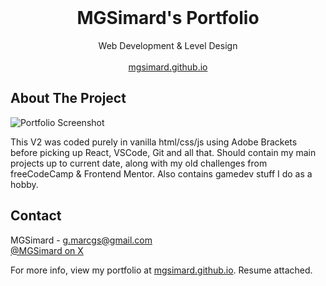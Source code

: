 <br/>
<div align="center">

<h1 align="center">MGSimard's Portfolio</h1>
<p align="center">
Web Development & Level Design
<br/>
<br/>
<a href="https://www.mgsimard.github.io" target="_blank">mgsimard.github.io</a>
</p>
</div>

## About The Project

![Portfolio Screenshot](https://i.imgur.com/UPd52Bi.jpeg)

This V2 was coded purely in vanilla html/css/js using Adobe Brackets before picking up React, VSCode, Git and all that. Should contain my main projects up to current date, along with my old challenges from freeCodeCamp & Frontend Mentor. Also contains gamedev stuff I do as a hobby.

## Contact

MGSimard - g.marcgs@gmail.com  
[@MGSimard on X](https://x.com/MGSimard)

For more info, view my portfolio at [mgsimard.github.io](https://mgsimard.github.io). Resume attached.
